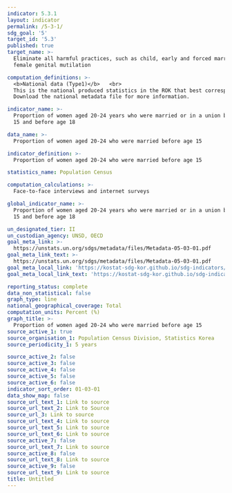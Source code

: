 ```yaml
---
indicator: 5.3.1
layout: indicator
permalink: /5-3-1/
sdg_goal: '5'
target_id: '5.3'
published: true
target_name: >-
  Eliminate all harmful practices, such as child, early and forced marriage and
  female genital mutilation

computation_definitions: >-
  <b>National data (Type1)</b>   <br>
  This is the national produced statistics in the ROK that best corresponds to the definition of UN SDGs indicators. <br>
  Download the national metadata file for more information.

indicator_name: >-
  Proportion of women aged 20-24 years who were married or in a union before age
  15 and before age 18

data_name: >-
  Proportion of women aged 20-24 who were married before age 15

indicator_definition: >-
  Proportion of women aged 20-24 who were married before age 15

statistics_name: Population Census 

computation_calculations: >-
  Face-to-face interviews and internet surveys

global_indicator_name: >-
  Proportion of women aged 20-24 years who were married or in a union before age
  15 and before age 18

un_designated_tier: II
un_custodian_agency: UNSD, OECD
goal_meta_link: >-
  https://unstats.un.org/sdgs/metadata/files/Metadata-05-03-01.pdf   
goal_meta_link_text: >-
  https://unstats.un.org/sdgs/metadata/files/Metadata-05-03-01.pdf   
goal_meta_local_link: 'https://kostat-sdg-kor.github.io/sdg-indicators/public/data/Metadata-05-03-01_ENG.pdf'
goal_meta_local_link_text: 'https://kostat-sdg-kor.github.io/sdg-indicators/public/data/Metadata-05-03-01_ENG.pdf'

reporting_status: complete
data_non_statistical: false
graph_type: line
national_geographical_coverage: Total
computation_units: Percent (%)
graph_title: >-
  Proportion of women aged 20-24 who were married before age 15
source_active_1: true
source_organisation_1: Population Census Division, Statistics Korea 
source_periodicity_1: 5 years

source_active_2: false
source_active_3: false
source_active_4: false
source_active_5: false
source_active_6: false
indicator_sort_order: 01-03-01
data_show_map: false
source_url_text_1: Link to source
source_url_text_2: Link to Source
source_url_3: Link to source
source_url_text_4: Link to source
source_url_text_5: Link to source
source_url_text_6: Link to source
source_active_7: false
source_url_text_7: Link to source
source_active_8: false
source_url_text_8: Link to source
source_active_9: false
source_url_text_9: Link to source
title: Untitled
---
```

